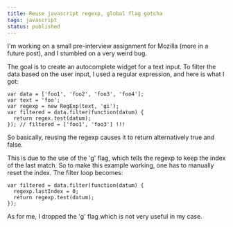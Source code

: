 ```yaml
---
title: Reuse javascript regexp, global flag gotcha
tags: javascript
status: published
---
```


I'm working on a small pre-interview assignment for Mozilla (more in a future post), and I stumbled on a very weird bug.

The goal is to create an autocomplete widget for a text input. To filter the data based on the user input, I used a regular expression, and here is what I got:

```
var data = ['foo1', 'foo2', 'foo3', 'foo4'];
var text = 'foo';
var regexp = new RegExp(text, 'gi');
var filtered = data.filter(function(datum) {
  return regex.test(datum);
}); // filtered = ['foo1', 'foo3'] !!!
```

So basically, reusing the regexp causes it to return alternatively true and false.

This is due to the use of the 'g' flag, which tells the regexp to keep the index of the last match. So to make this example working, one has to manually reset the index. The filter loop becomes:

```
var filtered = data.filter(function(datum) {
  regexp.lastIndex = 0;
  return regexp.test(datum);
});
```

As for me, I dropped the 'g' flag which is not very useful in my case.